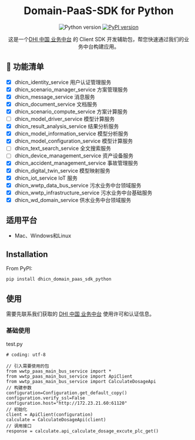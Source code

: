 <h1 align="center"> Domain-PaaS-SDK for Python </h1>
<div align="center">

 ![Python version](https://img.shields.io/pypi/pyversions/mikeio.svg)
[![PyPI version](https://badge.fury.io/py/domain_paas_sdk_python.svg)](https://badge.fury.io/py/domain_paas_sdk_python)
  
这是一个[DHI 中国 业务中台](https://online-products.dhichina.cn/) 的 Client SDK 开发辅助包，帮您快速通过我们的业务中台构建应用。

</div>

## 🔆 功能清单

- [x] dhicn_identity_service 用户认证管理服务
- [x] dhicn_scenario_manager_service 方案管理服务
- [x] dhicn_message_service 消息服务
- [x] dhicn_document_service 文档服务
- [x] dhicn_scenario_compute_service 方案计算服务
- [ ] dhicn_model_driver_service 模型计算服务
- [x] dhicn_result_analysis_service 结果分析服务
- [x] dhicn_model_information_service 模型分析服务
- [x] dhicn_model_configuration_service 模型计算服务
- [ ] dhicn_text_search_service 全文搜索服务
- [ ] dhicn_device_management_service 资产设备服务
- [x] dhicn_accident_management_service 事故管理服务
- [x] dhicn_digital_twin_service 模型映射服务
- [x] dhicn_iot_service IoT 服务
- [x] dhicn_wwtp_data_bus_service 污水业务中台领域服务
- [x] dhicn_wwtp_infrastructure_service 污水业务中台基础服务
- [x] dhicn_wd_domain_service 供水业务中台领域服务

## 适用平台
* Mac、Windows和Linux

## Installation

From PyPI: 

`pip install dhicn_domain_paas_sdk_python`

## 使用

需要先联系我们获取的 [DHI 中国 业务中台](https://online-products.dhichina.cn/) 使用许可和认证信息。

### 基础使用
test.py
```
# coding: utf-8

// 引入需要使用的包
from wwtp_paas_main_bus_service import *
from wwtp_paas_main_bus_service import ApiClient
from wwtp_paas_main_bus_service import CalculateDosageApi
// 构建参数
configuration=Configuration.get_default_copy()
configuration.verify_ssl=False
configuration.host="http://172.23.21.60:61120"
// 初始化
client = ApiClient(configuration)
calculate = CalculateDosageApi(client)
// 调用接口
response = calculate.api_calculate_dosage_excute_plc_get()

```
